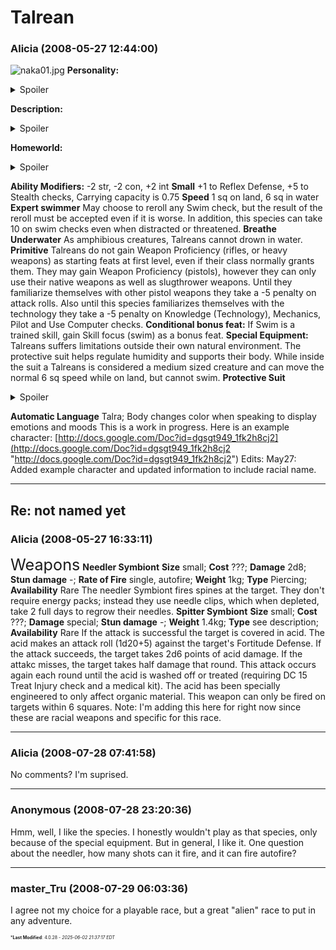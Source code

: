 # Talrean

### **Alicia** (2008-05-27 12:44:00)

![naka01.jpg](http://www.frostjedi.com/vex/assets/images/naka01.jpg)
**Personality:** <details><summary>Spoiler</summary>

These creatures are curious and cunning, but also contemplative very preferring to meditate over matters and let things come to them than act on impulses. They had no concept of space or that other species existed as their would is shrouded by defense forested swamps, clouds and a strong van allen belt that disrupts communications beyond their planet.

</details>

**Description:** <details><summary>Spoiler</summary>

The race is still very much squid like though its learned to walk upright. Of its 6 legs, 4 are used to walk or catch branches and swing though the trees; the other 2 are used for handling tools, though all 6 can actually do the job as easily. In her worlds gravity only 2 were needed for walking but in normal gravity 4 must support the creature. Its lost most of its chameleonic properties, but still uses colour in its *speech* to display emotions and moods. The body of the creature is now more developed with big eyes for seeing in the water and a more developed brain area. In all though the creature is rather soft and squishy with no natural weapons. To compensate, they almost always carry symbiotic weaponry designed for that purpose. These devices that razor sharp needles at high velocity or fire capsules of acid, as well as as many other designs as their cunning intellects can dream up.

</details>

**Homeworld:** <details><summary>Spoiler</summary>

Talran.
It is a densely forested and swamp covered small planetiod with only 0.5G gravity and humid rich atmosphere. The swamps are tens of meters deep with the trees stretching from the swamp beds to the surface easily and stretching 30-40m further into the canopy. Tangles of branches form dwelling space for the canopy living creatures to live but the dominant species is a sentient form of squid that lurks in the water below creating organic homes and other rather simple technologies to aid them. even as far as organic based weapons to fend off predators that sometimes prey on the almost defenceless species. Recently though a few of their brighter kin have been studying the planet and trying to venture beyond the stars. Most think their crazy though as there's nothing beyond the clouds.
The planets forests, radiation belt and clouds have kept travelers away and prevented the swarmp dwellers from picking up any communications. Their technology is actually surprisingly advanced though they have little use for it in their everyday life. So far in fact that the "crazy ones" have managed to build space capable craft from their organic technology.

</details>

**Ability Modifiers:** -2 str, -2 con, +2 int
**Small** +1 to Reflex Defense, +5 to Stealth checks, Carrying capacity is 0.75
**Speed** 1 sq on land, 6 sq in water
**Expert swimmer** May choose to reroll any Swim check, but the result of the reroll must be accepted even if it is worse. In addition, this species can take 10 on swim checks even when distracted or threatened.
**Breathe Underwater** As amphibious creatures, Talreans cannot drown in water.
**Primitive** Talreans do not gain Weapon Proficiency (rifles, or heavy weapons) as starting feats at first level, even if their class normally grants them. They may gain Weapon Proficiency (pistols), however they can only use their native weapons as well as slugthrower weapons. Until they familiarize themselves with other pistol weapons they take a -5 penalty on attack rolls.
Also until this species familiarizes themselves with the technology they take a -5 penalty on Knowledge (Technology), Mechanics, Pilot and Use Computer checks.
**Conditional bonus feat:** If Swim is a trained skill, gain Skill focus (swim) as a bonus feat.
**Special Equipment:** Talreans suffers limitations outside their own natural environment. The protective suit helps regulate humidity and supports their body. While inside the suit a Talreans is considered a medium sized creature and can move the normal 6 sq speed while on land, but cannot swim.
**Protective Suit**
<details><summary>Spoiler</summary>

HP +5, +1 Reflex Defense, +2 Fortitude Defense
Cost: 10000; Availability: Unique
The suit, even though it has arms does not have the capacity to make attacks or perform delicate procedures. The arms on the suit are mainly used for lifting objects. Instead a Talrean uses ports installed in the abdomen (up to 4) to perform tasks. It takes a swift action to extend their arms outside of the suit to perform tasks. The suit because of its organic and mechanical component forms a symbiotic link to the user, as such when the suit is harmed so is the user.

</details>

**Automatic Language** Talra; Body changes color when speaking to display emotions and moods
This is a work in progress.
Here is an example character: [http://docs.google.com/Doc?id=dgsgt949_1fk2h8cj2](http://docs.google.com/Doc?id=dgsgt949_1fk2h8cj2 "http://docs.google.com/Doc?id=dgsgt949_1fk2h8cj2")
Edits:
May27: Added example character and updated information to include racial name.

---

## Re: not named yet

### **Alicia** (2008-05-27 16:33:11)

<span style="font-size: 1.80em;">Weapons</span>
**Needler Symbiont**
**Size** small; **Cost** ???; **Damage** 2d8; **Stun damage** -; **Rate of Fire** single, autofire; **Weight** 1kg; **Type** Piercing; **Availability** Rare
The needler Symbiont fires spines at the target. They don't require energy packs; instead they use needle clips, which when depleted, take 2 full days to regrow their needles.
**Spitter Symbiont**
**Size** small; **Cost** ???; **Damage** special; **Stun damage** -; **Weight** 1.4kg; **Type** see description; **Availability** Rare
If the attack is successful the target is covered in acid. The acid makes an attack roll (1d20+5) against the target's Fortitude Defense. If the attack succeeds, the target takes 2d6 points of acid damage. If the attakc misses, the target takes half damage that round. This attack occurs again each round until the acid is washed off or treated (requiring DC 15 Treat Injury check and a medical kit).
The acid has been specially engineered to only affect organic material.
This weapon can only be fired on targets within 6 squares.
Note: I'm adding this here for right now since these are racial weapons and specific for this race.

---

### **Alicia** (2008-07-28 07:41:58)

No comments? I'm suprised.

---

### **Anonymous** (2008-07-28 23:20:36)

Hmm, well, I like the species. I honestly wouldn't play as that species, only because of the special equipment. But in general, I like it.
One question about the needler, how many shots can it fire, and it can fire autofire?

---

### **master_Tru** (2008-07-29 06:03:36)

I agree not my choice for a playable race, but a great "alien" race to put in any adventure.



<span style="font-size: 0.5em;">***Last Modified**: 4.0.28 - *2025-06-02 21:37:17 EDT*</span>